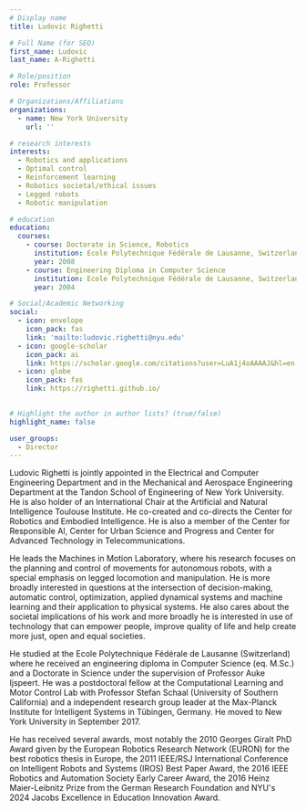 ```yaml
---
# Display name
title: Ludovic Righetti

# Full Name (for SEO)
first_name: Ludovic
last_name: A-Righetti

# Role/position
role: Professor

# Organizations/Affiliations
organizations:
  - name: New York University
    url: ''

# research interests
interests:
  - Robotics and applications
  - Optimal control
  - Reinforcement learning
  - Robotics societal/ethical issues
  - Legged robots
  - Robotic manipulation

# education
education:
  courses:
    - course: Doctorate in Science, Robotics
      institution: Ecole Polytechnique Fédérale de Lausanne, Switzerland
      year: 2008
    - course: Engineering Diploma in Computer Science
      institution: Ecole Polytechnique Fédérale de Lausanne, Switzerland
      year: 2004

# Social/Academic Networking
social:
  - icon: envelope
    icon_pack: fas
    link: 'mailto:ludovic.righetti@nyu.edu'
  - icon: google-scholar
    icon_pack: ai
    link: https://scholar.google.com/citations?user=LuA1j4oAAAAJ&hl=en
  - icon: globe
    icon_pack: fas
    link: https://righetti.github.io/
  

# Highlight the author in author lists? (true/false)
highlight_name: false

user_groups:
  - Director
---
```


Ludovic Righetti is jointly appointed in the Electrical and Computer Engineering Department and in the Mechanical and Aerospace Engineering Department at the Tandon School of Engineering of New York University. He is also holder of an International Chair at the Artificial and Natural Intelligence Toulouse Institute. He co-created and co-directs the Center for Robotics and Embodied Intelligence. He is also a member of the Center for Responsible AI, Center for Urban Science and Progress and Center for Advanced Technology in Telecommunications.

He leads the Machines in Motion Laboratory, where his research focuses on the planning and control of movements for autonomous robots, with a special emphasis on legged locomotion and manipulation. He is more broadly interested in questions at the intersection of decision-making, automatic control, optimization, applied dynamical systems and machine learning and their application to physical systems. He also cares about the societal implications of his work and more broadly he is interested in use of technology that can empower people, improve quality of life and help create more just, open and equal societies.

He studied at the Ecole Polytechnique Fédérale de Lausanne (Switzerland) where he received an engineering diploma in Computer Science (eq. M.Sc.) and a Doctorate in Science under the supervision of Professor Auke Ijspeert. He was a postdoctoral fellow at the Computational Learning and Motor Control Lab with Professor Stefan Schaal (University of Southern California) and a independent research group leader at the Max-Planck Institute for Intelligent Systems in Tübingen, Germany. He moved to New York University in September 2017.

He has received several awards, most notably the 2010 Georges Giralt PhD Award given by the European Robotics Research Network (EURON) for the best robotics thesis in Europe, the 2011 IEEE/RSJ International Conference on Intelligent Robots and Systems (IROS) Best Paper Award, the 2016 IEEE Robotics and Automation Society Early Career Award, the 2016 Heinz Maier-Leibnitz Prize from the German Research Foundation and NYU's 2024 Jacobs Excellence in Education Innovation Award.
